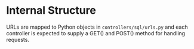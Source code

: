 Internal Structure
==================

URLs are mapped to Python objects in `controllers/sql/urls.py` and each
controller is expected to supply a GET() and POST() method for handling
requests.
